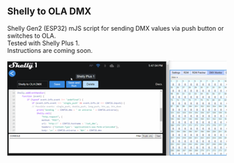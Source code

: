 ## Shelly to OLA DMX
Shelly Gen2 (ESP32) mJS script for sending DMX values via push button or switches to OLA.  
Tested with Shelly Plus 1.  
Instructions are coming soon.  

![Shelly to OLA](https://github.com/gobo-ws/shelly-ola/blob/main/shelly-to-ola.gif?raw=true)
